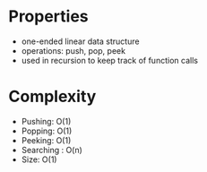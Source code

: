 # Properties
- one-ended linear data structure
- operations: push, pop, peek
- used in recursion to keep track of function calls


# Complexity
- Pushing: O(1)
- Popping: O(1)
- Peeking: O(1)
- Searching : O(n)
- Size: O(1)